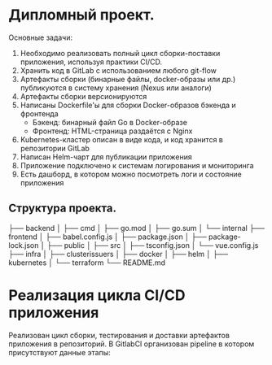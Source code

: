 # Дипломный проект.
Основные задачи:
1. Необходимо реализовать полный цикл сборки-поставки приложения, используя практики CI/CD.
2. Хранить код в GitLab с использованием любого git-flow
3. Артефакты сборки (бинарные файлы, docker-образы или др.) публикуются в систему хранения (Nexus или аналоги)
4. Артефакты сборки версионируются
5. Написаны Dockerfile'ы для сборки Docker-образов бэкенда и фронтенда
    - Бэкенд: бинарный файл Go в Docker-образе
    - Фронтенд: HTML-страница раздаётся с Nginx
6. Kubernetes-кластер описан в виде кода, и код хранится в репозитории GitLab
7. Написан Helm-чарт для публикации приложения
8. Приложение подключено к системам логирования и мониторинга
9. Есть дашборд, в котором можно посмотреть логи и состояние приложения

## Структура проекта.
├── backend
│   ├── cmd
│   ├── go.mod
│   ├── go.sum
│   └── internal
├── frontend
│   ├── babel.config.js
│   ├── package.json
│   ├── package-lock.json
│   ├── public
│   ├── src
│   ├── tsconfig.json
│   └── vue.config.js
├── infra
│   ├── clusterissuers
│   ├── docker
│   ├── helm
│   ├── kubernetes
│   └── terraform
└── README.md

# Реализация цикла CI/CD приложения
Реализован цикл сборки, тестирования и доставки артефактов приложения в репозиторий. В GitlabCI организован pipeline в котором присутствуют данные этапы:

